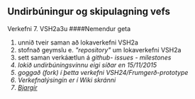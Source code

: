 ## Undirbúningur og skipulagning vefs
Verkefni 7. VSH2a3u 
####Nemendur geta 
<ol>
  <li>unnið tveir saman að lokaverkefni VSH2a</li>
  <li>stofnað geymslu e. <i>"repository"</i> um lokaverkefni VSH2a</li>
  <li>sett saman verkáætlun á <i> github- issues - milestones</li></li>
  <li>lokið undirbúningsvinnu eigi síðar en 15/11/2015</li>
  <li>goggað (fork) í þetta verkefni VSH24/Frumgerð-prototype</li>
  <li>Verkefnalýsingin er í Wiki skránni</li>
  <li><a href="https://github.com/VSH24/Frumgerd-prototype/wiki/%C3%9Dtarefni">Bjargir</a></li>
 </ol>
 
